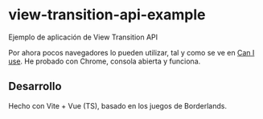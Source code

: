 # view-transition-api-example

Ejemplo de aplicación de View Transition API

Por ahora pocos navegadores lo pueden utilizar, tal y como se ve en [Can I use](https://caniuse.com/?search=View%20Transition%20API). He probado con Chrome, consola abierta y funciona.

## Desarrollo

Hecho con Vite + Vue (TS), basado en los juegos de Borderlands.
